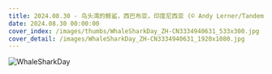 ```yaml
---
title: 2024.08.30 - 鸟头湾的鲸鲨，西巴布亚，印度尼西亚 (© Andy Lerner/Tandem Stills + Motion)
date: 2024.08.30 00:00:00
cover_index: /images/thumbs/WhaleSharkDay_ZH-CN3334940631_533x300.jpg
cover_detail: /images/WhaleSharkDay_ZH-CN3334940631_1920x1080.jpg
---
```


![WhaleSharkDay](/images/WhaleSharkDay_ZH-CN3334940631_1920x1080.jpg)
